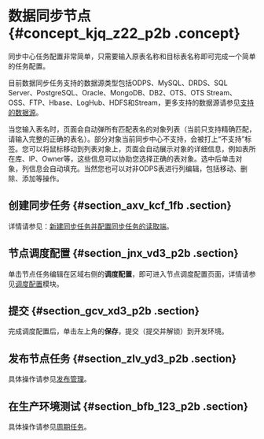 # 数据同步节点 {#concept_kjq_z22_p2b .concept}

同步中心任务配置非常简单，只需要输入原表名称和目标表名称即可完成一个简单的任务配置。

目前数据同步任务支持的数据源类型包括ODPS、MySQL、DRDS、SQL Server、PostgreSQL、Oracle、MongoDB、DB2、OTS、OTS Stream、OSS、FTP、Hbase、LogHub、HDFS和Stream，更多支持的数据源请参见[支持的数据源](intl.zh-CN/使用指南/数据集成/数据源配置/支持的数据源.md#)。

当您输入表名时，页面会自动弹所有匹配表名的对象列表（当前只支持精确匹配，请输入完整的正确的表名）。部分对象当前同步中心不支持，会被打上“不支持”标签。您可以将鼠标移动到列表对象上，页面会自动展示对象的详细信息，例如表所在库、IP、Owner等，这些信息可以协助您选择正确的表对象。选中后单击对象，列信息会自动填充。当然您也可以对非ODPS表进行列编辑，包括移动、删除、添加等操作。

## 创建同步任务 {#section_axv_kcf_1fb .section}

详情请参见：[新建同步任务并配置同步任务的读取端](intl.zh-CN/使用指南/数据集成/作业配置/数据同步任务模式配置/向导模式配置.md#section_tfn_1kc_p2b)。

## 节点调度配置 {#section_jnx_vd3_p2b .section}

单击节点任务编辑在区域右侧的**调度配置**，即可进入节点调度配置页面，详情请参见[调度配置](intl.zh-CN/使用指南/数据开发/调度配置/基本属性.md#)模块。

## 提交 {#section_gcv_xd3_p2b .section}

完成调度配置后，单击左上角的**保存**，提交（提交并解锁）到开发环境。

## 发布节点任务 {#section_zlv_yd3_p2b .section}

具体操作请参见[发布管理](intl.zh-CN/使用指南/数据开发/发布管理.md#)。

## 在生产环境测试 {#section_bfb_123_p2b .section}

具体操作请参见[周期任务](intl.zh-CN/使用指南/运维中心/任务列表/周期任务.md#)。

